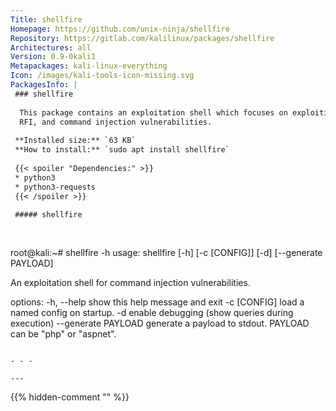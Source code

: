 ```yaml
---
Title: shellfire
Homepage: https://github.com/unix-ninja/shellfire
Repository: https://gitlab.com/kalilinux/packages/shellfire
Architectures: all
Version: 0.9-0kali1
Metapackages: kali-linux-everything 
Icon: /images/kali-tools-icon-missing.svg
PackagesInfo: |
 ### shellfire
 
  This package contains an exploitation shell which focuses on exploiting LFI,
  RFI, and command injection vulnerabilities.
 
 **Installed size:** `63 KB`  
 **How to install:** `sudo apt install shellfire`  
 
 {{< spoiler "Dependencies:" >}}
 * python3
 * python3-requests
 {{< /spoiler >}}
 
 ##### shellfire
 
 
 ```
 root@kali:~# shellfire -h
 usage: shellfire [-h] [-c [CONFIG]] [-d] [--generate PAYLOAD]
 
 An exploitation shell for command injection vulnerabilities.
 
 options:
   -h, --help          show this help message and exit
   -c [CONFIG]         load a named config on startup.
   -d                  enable debugging (show queries during execution)
   --generate PAYLOAD  generate a payload to stdout. PAYLOAD can be "php" or
                       "aspnet".
 ```
 
 - - -
 
---
```

{{% hidden-comment "<!--Do not edit anything above this line-->" %}}
